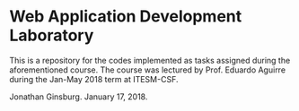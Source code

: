 # Web Application Development Laboratory

This is a repository for the codes implemented as tasks assigned during the aforementioned course. The course was lectured by Prof. Eduardo Aguirre during the Jan-May 2018 term at ITESM-CSF.

Jonathan Ginsburg.
January 17, 2018.
